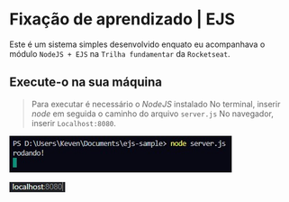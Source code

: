 # Fixação de aprendizado | EJS

<div align:"center">

Este é um sistema simples desenvolvido enquato eu acompanhava o módulo `NodeJS + EJS`
na `Trilha fundamentar` da `Rocketseat`.

## Execute-o na sua máquina

> Para executar é necessário o *NodeJS* instalado
> No terminal, inserir *node* em seguida o caminho do arquivo `server.js`
> No navegador, inserir `Localhost:8080`.

![Exemplo](img/example1.jpg)

![Exemplo](img/example2.jpg)

 </div>
